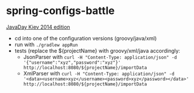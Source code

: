 spring-configs-battle
=================================================

[JavaDay Kiev 2014 edition](http://javaday.org.ua/)

* cd into one of the configuration versions (groovy/java/xml)
* run with `./gradlew appRun`
* tests (replace the ${projectName} with groovy/xml/java accordingly:
    * JsonParser with `curl -H "Content-Type: application/json" -d '{"username":"xyz","password":"xyz"}' http://localhost:8080/${projectName}/importData`
    * XmlParser with `curl -H "Content-Type: application/json" -d '<data><username>xyz</username><password>xyz</password></data>' http://localhost:8080/${projectName}/importData`
